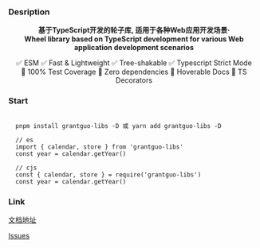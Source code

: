 ### Desription

<p align=center>
  <b>
    基于TypeScript开发的轮子库, 适用于各种Web应用开发场景·<br/>
    Wheel library based on TypeScript development for various Web application development scenarios
  </b>
</p>

<div align=center class="space-y">
  ✅ ESM
  ✅ Fast & Lightweight
  ✅ Tree-shakable
  ✅ Typescript Strict Mode
  <br>
  🙂 100% Test Coverage
  🙂 Zero dependencies
  🙂 Hoverable Docs
  🙂 TS Decorators
</div>
<p></p>

### Start

```shell

  pnpm install grantguo-libs -D 或 yarn add grantguo-libs -D

  // es
  import { calendar, store } from 'grantguo-libs'
  const year = calendar.getYear()

  // cjs
  const { calendar, store } = require('grantguo-libs')
  const year = calendar.getYear()

```

### Link

 [文档地址](https://foreverguo.github.io/grantlibs/) 
 
 <p></p>
 
 [Issues](https://github.com/ForeverGuo/grantlibs/issues)
